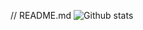 // README.md
![Github stats](https://github-readme-stats.vercel.app/api?username=drewwint&theme=highcontrast&show_icons=true&count_private=true)
